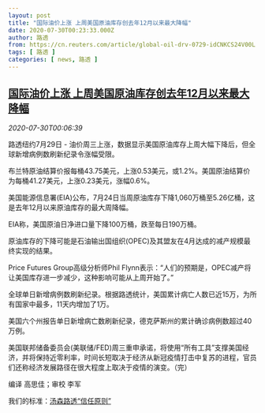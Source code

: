 ```yaml
---
layout: post
title: "国际油价上涨 上周美国原油库存创去年12月以来最大降幅"
date: 2020-07-30T00:23:33.000Z
author: 路透
from: https://cn.reuters.com/article/global-oil-drv-0729-idCNKCS24V00L
tags: [ 路透 ]
categories: [ news, 路透 ]
---
```

<!--1596068613000-->
[国际油价上涨 上周美国原油库存创去年12月以来最大降幅](https://cn.reuters.com/article/global-oil-drv-0729-idCNKCS24V00L)
------

<div>
<div><i>2020-07-30T00:06:39</i></div><div class="StandardArticleBody_body"><p>路透纽约7月29日 - 油价周三上涨，数据显示美国原油库存上周大幅下降后，但全球新增病例数刷新纪录令涨幅受限。 </p><p>布兰特原油结算价报每桶43.75美元，上涨0.53美元，或1.2%。美国原油结算价为每桶41.27美元，上涨0.23美元，涨幅0.6%。 </p><p>美国能源信息署(EIA)公布，7月24日当周原油库存下降1,060万桶至5.26亿桶，这是去年12月以来原油库存的最大周降幅。 </p><p>EIA称，美国原油日净进口量下降100万桶，跌至每日190万桶。 </p><p>原油库存的下降可能是石油输出国组织(OPEC)及其盟友在4月达成的减产规模最终实现的结果。 </p><p>Price Futures Group高级分析师Phil Flynn表示：“人们的预期是，OPEC减产将让美国库存进一步减少，这种影响可能从上周开始了。” </p><p>全球单日新增病例数刷新纪录。根据路透统计，美国累计病亡人数已近15万，为所有国家中最多，11天内增加了1万。 </p><p>美国六个州报告单日新增病亡数刷新纪录，德克萨斯州的累计确诊病例数超过40万例。 </p><p>美国联邦储备委员会(美联储/FED)周三重申承诺，将使用“所有工具”支撑美国经济，并将保持近零利率，时间长短取决于经济从新冠疫情打击中复苏的进程，官员们还称经济发展路径在很大程度上取决于疫情的演变。（完） </p><div class="Attribution_container"><div class="Attribution_attribution"><p class="Attribution_content">编译 高思佳；审校 李军</p></div></div><div class="StandardArticleBody_trustBadgeContainer"><span class="StandardArticleBody_trustBadgeTitle">我们的标准：</span><span class="trustBadgeUrl"><a href="https://www.thomsonreuters.cn/content/dam/openweb/documents/pdf/china/brochures/about-us-1.pdf">汤森路透“信任原则”</a></span></div></div>
</div>
